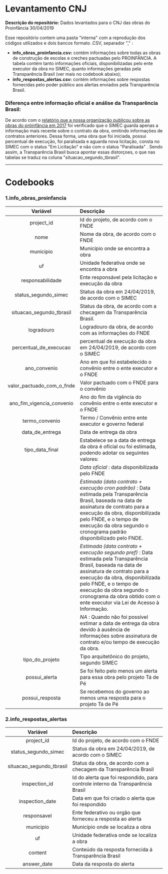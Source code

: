 # Levantamento CNJ

**Descrição do repositório:** Dados levantados para o CNJ das obras do Proinfância 30/04/2019

Esse repositório contem uma pasta "interna" com a reprodução dos códigos utilizados e dois bancos formato .CSV, separador "," : 

* **info_obras_proinfancia.csv:** contém informações sobre todas as obras de construção de escolas e creches pactuadas pelo PROINFÂNCIA. A tabela contém tanto informações oficiais, disponibilizadas pelo ente executor da obra no SIMEC, quanto informações geradas pela Transparência Brasil (ver mais no codebook abaixo);
* **info_respostas_alertas.csv:** contém informações sobre respostas fornecidas pelo poder público aos alertas enviados pela Transparência Brasil.


### Diferença entre informação oficial e análise da Transparência Brasil:

De acordo com o [relatório que a nossa organização publicou sobre as obras do próinfância em 2017](https://www.transparencia.org.br/downloads/publicacoes/RelatorioTadePe23082017.pdf) foi verificado que o SIMEC guarda apenas a informação mais recente sobre o contrato da obra, omitindo informações de contratos anteriores. Dessa forma, uma obra que foi iniciada, possui percentual de execução, foi paralisada e aguarda nova licitação, consta no SIMEC com o status "Em Licitação" e não com o status "Paralisada" . 
Sendo assim, a Transparência Brasil busca apontar essas distorçoes, o que nas tabelas se traduz na coluna "situacao_segundo_tbrasil".

-----

# Codebooks

### 1.info_obras_proinfancia

|Variável|Descrição|
|:----:|:---|
|project_id| Id do projeto, de acordo com o FNDE |
|nome| Nome da obra, de acordo com o FNDE|
|municipio| Município onde se encontra a obra|
|uf| Unidade federativa onde se encontra a obra|
|responsabilidade| Ente responsável pela licitação e execução da obra|
|status_segundo_simec| Status da obra em 24/04/2019, de acordo com o SIMEC|
|situacao_segundo_tbrasil| Status da obra, de acordo com a checagem da Transparência Brasil.|
|logradouro|Logradouro da obra, de acordo com as informações do FNDE |         
|percentual_de_execucao| percentual de execução da obra em 24/04/2019, de acordo com o SIMEC|
|ano_convenio| Ano em que foi estabelecido o convênio entre o ente executor e o FNDE|
|valor_pactuado_com_o_fnde| Valor pactuado com o FNDE para o convênio|
|ano_fim_vigencia_convenio| Ano do fim da vigência do convênio entre o ente executor e o FNDE|     
|termo_convenio| Termo / Convênio entre ente executor e governo federal|
|data_de_entrega| Data de entrega da obra|
|tipo_data_final| Estabelece se a data de entrega da obra é oficial ou foi estimada, podendo adotar os seguintes valores:|
|  | *Data oficial* : data disponibilizada pelo FNDE|
|  | *Estimada (data contrato + execução cron padrão)* : Data estimada pela Transparência Brasil, baseada na data de assinatura de contrato para a execução da obra, disponibilizada pelo FNDE, e o tempo de execução da obra segundo o cronograma padrão disponibilizado pelo FNDE.|
|   | *Estimada (data contrato + execução segundo pref)* : Data estimada pela Transparência Brasil, baseada na data de assinatura de contrato para a execução da obra, disponibilizada pelo FNDE, e o tempo de execução da obra segundo o cronograma da obra obtido com o ente executor via Lei de Acesso à Informação.|
|   |*NA* : Quando não foi possível estimar a data de entrega da obra devido à ausência de informações sobre assinatura de contrato e/ou tempo de execução da obra.|
|tipo_do_projeto| Tipo arquitetônico do projeto, segundo SIMEC|                
|possui_alerta| Se foi feito pelo menos um alerta para essa obra pelo projeto Tá de Pé|
|possui_resposta| Se recebemos do governo ao menos uma resposta para o projeto Tá de Pé|  

### 2.info_respostas_alertas

|Variável|Descrição|
|:----:|:---|
|project_id| Id do projeto, de acordo com o FNDE |
|status_segundo_simec| Status da obra em 24/04/2019, de acordo com o SIMEC|
|situacao_segundo_tbrasil| Status da obra, de acordo com a checagem da Transparência Brasil|
|inspection_id| Id do alerta que foi respondido, para controle interno da Transparência Brasil|
|inspection_date| Data em que foi criado o alerta que foi respondido|
|responsavel| Ente federativo ou orgão que forneceu a resposta ao alerta|
|municipio| Município onde se localiza a obra |
|uf| Unidade federativa onde se localiza a obra|
|content| Conteúdo da resposta fornecida à Transparência Brasil|                
|answer_date| Data da resposta do alerta|
